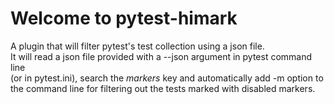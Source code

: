 # Welcome to pytest-himark

A plugin that will filter pytest's test collection using a json file.  
It will read a json file provided with a --json argument in pytest command line  
(or in pytest.ini), search the *markers* key and automatically add -m option to  
the command line for filtering out the tests marked with disabled markers.

